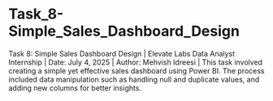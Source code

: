 # Task_8-Simple_Sales_Dashboard_Design
Task 8: Simple Sales Dashboard Design | Elevate Labs Data Analyst Internship | Date: July 4, 2025 | Author: Mehvish Idreesi | This task involved creating a simple yet effective sales dashboard using Power BI. The process included data manipulation such as handling null and duplicate values, and adding new columns for better insights.
